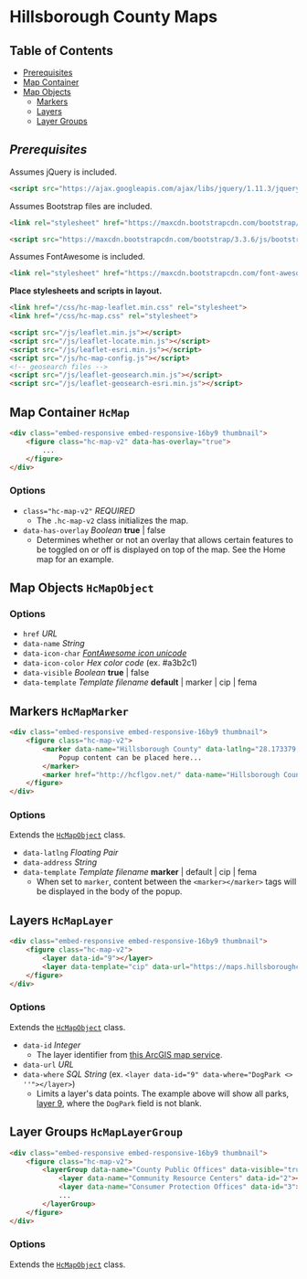 # Hillsborough County Maps

## Table of Contents

* [Prerequisites](#prerequisites)
* [Map Container](#map-container-hcmap)
* [Map Objects](#map-objects-hcmapobject)
	* [Markers](#markers-hcmapmarker)
	* [Layers](#layers-hcmaplayer)
	* [Layer Groups](#layer-groups-hcmaplayergroup)

## *Prerequisites*

Assumes jQuery is included.

```HTML
<script src="https://ajax.googleapis.com/ajax/libs/jquery/1.11.3/jquery.min.js"></script>
```

Assumes Bootstrap files are included.

```HTML
<link rel="stylesheet" href="https://maxcdn.bootstrapcdn.com/bootstrap/3.3.6/css/bootstrap.min.css" crossorigin="anonymous">

<script src="https://maxcdn.bootstrapcdn.com/bootstrap/3.3.6/js/bootstrap.min.js" crossorigin="anonymous"></script>
```

Assumes FontAwesome is included.

```HTML
<link rel="stylesheet" href="https://maxcdn.bootstrapcdn.com/font-awesome/4.6.1/css/font-awesome.min.css">
```

__Place stylesheets and scripts in layout.__

```HTML
<link href="/css/hc-map-leaflet.min.css" rel="stylesheet">
<link href="/css/hc-map.css" rel="stylesheet">

<script src="/js/leaflet.min.js"></script>
<script src="/js/leaflet-locate.min.js"></script>
<script src="/js/leaflet-esri.min.js"></script>
<script src="/js/hc-map-config.js"></script>
<!-- geosearch files -->
<script src="/js/leaflet-geosearch.min.js"></script>
<script src="/js/leaflet-geosearch-esri.min.js"></script>
```

## Map Container `HcMap`

```HTML
<div class="embed-responsive embed-responsive-16by9 thumbnail">
	<figure class="hc-map-v2" data-has-overlay="true">
		...
	</figure>
</div>
```

### Options

* `class="hc-map-v2"` _REQUIRED_
	* The `.hc-map-v2` class initializes the map.
* `data-has-overlay` _Boolean_ __true__ | false
	* Determines whether or not an overlay that allows certain features to be toggled on or off is displayed on top of the map. See the Home map for an example.


## Map Objects `HcMapObject`

### Options

* `href` _URL_
* `data-name` _String_
* `data-icon-char` [_FontAwesome icon unicode_](http://glyphsearch.com/?copy=unicode&library=font-awesome)
* `data-icon-color` _Hex color code_ (ex. #a3b2c1)
* `data-visible` _Boolean_ __true__ | false
* `data-template` _Template filename_ __default__ | marker | cip | fema


## Markers `HcMapMarker`

```HTML
<div class="embed-responsive embed-responsive-16by9 thumbnail">
	<figure class="hc-map-v2">
		<marker data-name="Hillsborough County" data-latlng="28.173379, -82.823669" >
			Popup content can be placed here...
		</marker>
		<marker href="http://hcflgov.net/" data-name="Hillsborough County Center" data-address="601 E Kennedy Blvd, Tampa, FL 33602"></marker>
	</figure>
</div>
```

### Options

Extends the [`HcMapObject`](#map-objects-hcmapobject) class.

* `data-latlng` _Floating Pair_
* `data-address` _String_
* `data-template` _Template filename_ __marker__ | default | cip | fema
	* When set to `marker`, content between the `<marker></marker>` tags will be displayed in the body of the popup.


## Layers `HcMapLayer`

```HTML
<div class="embed-responsive embed-responsive-16by9 thumbnail">
	<figure class="hc-map-v2">
		<layer data-id="9"></layer>
		<layer data-template="cip" data-url="https://maps.hillsboroughcounty.org/arcgis/rest/services/InfoLayers/CIP_Layers/MapServer/1"></layer>
	</figure>
</div>
```

### Options

Extends the [`HcMapObject`](#map-objects-hcmapobject) class.

* `data-id` _Integer_
	* The layer identifier from [this ArcGIS map service](https://maps.hillsboroughcounty.org/arcgis/rest/services/CoinMap/CountyWebsiteRedesignMap_20160609/MapServer/).
* `data-url` _URL_
* `data-where` _SQL String_ (ex. `<layer data-id="9" data-where="DogPark <> ''"></layer>`)
	* Limits a layer's data points. The example above will show all parks, [layer 9](https://maps.hillsboroughcounty.org/arcgis/rest/services/CoinMap/CountyWebsiteRedesignMap_20160609/MapServer/9), where the `DogPark` field is not blank.


## Layer Groups `HcMapLayerGroup`

```HTML
<div class="embed-responsive embed-responsive-16by9 thumbnail">
	<figure class="hc-map-v2">
		<layerGroup data-name="County Public Offices" data-visible="true" data-icon-char="" data-icon-color="#fd9407">
			<layer data-name="Community Resource Centers" data-id="2"></layer>
			<layer data-name="Consumer Protection Offices" data-id="3"></layer>
			...
		</layerGroup>
	</figure>
</div>
```

### Options

Extends the [`HcMapObject`](#map-objects-hcmapobject) class.
